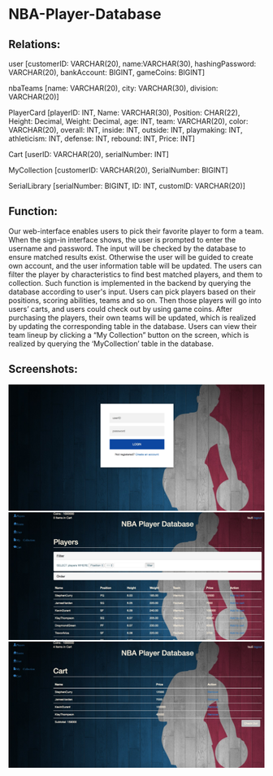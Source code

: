 NBA-Player-Database
=====================

Relations:
-----------------
user
[customerID: VARCHAR(20), name:VARCHAR(30), hashingPassword: VARCHAR(20), bankAccount: BIGINT, gameCoins: BIGINT]

nbaTeams
[name: VARCHAR(20), city: VARCHAR(30), division: VARCHAR(20)]

PlayerCard
[playerID: INT, Name: VARCHAR(30), Position: CHAR(22), Height: Decimal, Weight: Decimal, age: INT, team: VARCHAR(20), color: VARCHAR(20), overall: INT, inside: INT, outside: INT, playmaking: INT, athleticism: INT, defense: INT, rebound: INT, Price: INT]

Cart
[userID: VARCHAR(20), serialNumber: INT]

MyCollection
[customerID: VARCHAR(20), SerialNumber: BIGINT]

SerialLibrary
[serialNumber: BIGINT, ID: INT, customID: VARCHAR(20)]


Function:
-----------------------------

Our web-interface enables users to pick their favorite player to form a team. When the sign-in interface shows, the user is prompted to enter the username and password. The input will be checked by the database to ensure matched results exist. Otherwise the user will be guided to create own account, and the user information table will be updated. The users can filter the player by characteristics to find best matched players, and them to collection. Such function is implemented in the backend by querying the database according to user's input. Users can pick players based on their positions, scoring abilities, teams and so on. Then those players will go into users’ carts, and users could check out by using game coins. After purchasing the players, their own teams will be updated, which is realized by updating the corresponding table in the database. Users can view their team lineup by clicking a “My Collection” button on the screen, which is realized by querying the ‘MyCollection’ table in the database.

Screenshots:
--------------------
![login](img/1.png)
![player](img/2.png)
![cart](img/3.png)